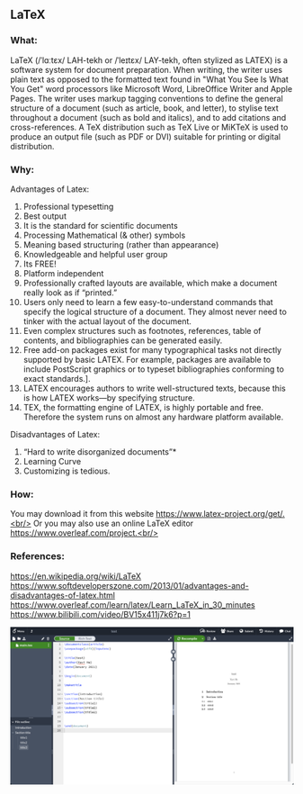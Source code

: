 ## LaTeX

### What:
LaTeX (/ˈlɑːtɛx/ LAH-tekh or /ˈleɪtɛx/ LAY-tekh, often stylized as LATEX) is a software system for document preparation. When writing, the writer uses plain text as opposed to the formatted text found in "What You See Is What You Get" word processors like Microsoft Word, LibreOffice Writer and Apple Pages. The writer uses markup tagging conventions to define the general structure of a document (such as article, book, and letter), to stylise text throughout a document (such as bold and italics), and to add citations and cross-references. A TeX distribution such as TeX Live or MiKTeX is used to produce an output file (such as PDF or DVI) suitable for printing or digital distribution.

### Why:
Advantages of Latex:<br/>
1. Professional typesetting
2. Best output
3. It is the standard for scientific documents
4. Processing Mathematical (& other) symbols
5. Meaning based structuring (rather than appearance)
6. Knowledgeable and helpful user group
7. Its FREE!
8. Platform independent
9. Professionally crafted layouts are available, which make a document really look as if “printed.”
10. Users only need to learn a few easy-to-understand commands that specify the logical structure of a document. They almost never need to tinker with the actual layout of the document.
11. Even complex structures such as footnotes, references, table of contents, and bibliographies can be generated easily.
12. Free add-on packages exist for many typographical tasks not directly supported by basic LATEX. For example, packages are available to include PostScript graphics or to typeset bibliographies conforming to exact standards.].
13. LATEX encourages authors to write well-structured texts, because this is how LATEX works—by specifying structure.
14. TEX, the formatting engine of LATEX, is highly portable and free. Therefore the system runs on almost any hardware platform available.

Disadvantages of Latex:<br/>
1. “Hard to write disorganized documents”*
2. Learning Curve
3. Customizing is tedious.

### How:
You may download it from this website https://www.latex-project.org/get/.<br/>
Or you may also use an online LaTeX editor https://www.overleaf.com/project.<br/>

### References:<br/>
https://en.wikipedia.org/wiki/LaTeX<br/>
https://www.softdeveloperszone.com/2013/01/advantages-and-disadvantages-of-latex.html<br/>
https://www.overleaf.com/learn/latex/Learn_LaTeX_in_30_minutes<br/>
https://www.bilibili.com/video/BV15x411j7k6?p=1<br/>

![avatar](https://github.com/HeXavi8/Mathematical-Modeling/blob/main/LaTeX/overleaf.png)

